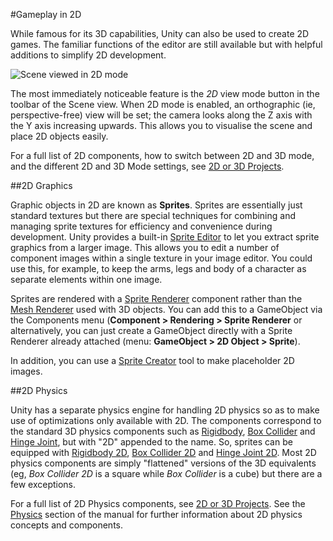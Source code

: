 #Gameplay in 2D

While famous for its 3D capabilities, Unity can also be used to create 2D games. The familiar functions of the editor are still available but with helpful additions to simplify 2D development.

![Scene viewed in 2D mode](../uploads/Main/Overview2D.png)

The most immediately noticeable feature is the _2D_ view mode button in the toolbar of the Scene view. When 2D mode is enabled, an orthographic (ie, perspective-free) view will be set; the camera looks along the Z axis with the Y axis increasing upwards. This allows you to visualise the scene and place 2D objects easily.

For a full list of 2D components, how to switch between 2D and 3D mode, and the different 2D and 3D Mode settings, see [2D or 3D Projects](2Dor3D).



##2D Graphics

Graphic objects in 2D are known as __Sprites__. Sprites are essentially just standard textures but there are special techniques for combining and managing sprite textures for efficiency and convenience during development. Unity provides a built-in [Sprite Editor](SpriteEditor) to let you extract sprite graphics from a larger image. This allows you to edit a number of component images within a single texture in your image editor. You could use this, for example, to keep the arms, legs and body of a character as separate elements within one image.

Sprites are rendered with a [Sprite Renderer](class-SpriteRenderer) component rather than the [Mesh Renderer](class-MeshRenderer) used with 3D objects. You can add this to a GameObject via the Components menu (__Component > Rendering > Sprite Renderer__ or alternatively, you can just create a GameObject directly with a Sprite Renderer already attached (menu: __GameObject &gt; 2D Object &gt; Sprite__).

In addition, you can use a [Sprite Creator](SpriteCreator) tool to make placeholder 2D images.


##2D Physics

Unity has a separate physics engine for handling 2D physics so as to make use of optimizations only available with 2D. The components correspond to the standard 3D physics components such as [Rigidbody](class-Rigidbody), [Box Collider](class-BoxCollider) and [Hinge Joint](class-HingeJoint), but with "2D" appended to the name. So, sprites can be equipped with [Rigidbody 2D](class-Rigidbody2D), [Box Collider 2D](class-BoxCollider2D) and [Hinge Joint 2D](class-HingeJoint2D). Most 2D physics components are simply "flattened" versions of the 3D equivalents (eg, _Box Collider 2D_ is a square while _Box Collider_ is a cube) but there are a few exceptions.

For a full list of 2D Physics components, see [2D or 3D Projects](2Dor3D).  See the [Physics](PhysicsSection) section of the manual for further information about 2D physics concepts and components.